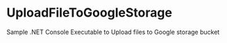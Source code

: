 # UploadFileToGoogleStorage
Sample .NET Console Executable to Upload files to Google storage bucket
